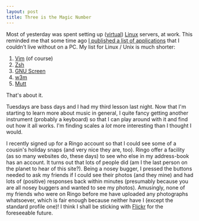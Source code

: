 ```yaml
---
layout: post
title: Three is the Magic Number
---
```


Most of yesterday was spent setting up
([virtual](https://www.vmware.com/products/server/))
[Linux](https://www.novell.com/linux/) servers, at work. This reminded me that
some time ago [I published a list of
applications](https://johnsy.com/blog/entry/20051130191827) that I couldn't live
without on a PC. My list for Linux / Unix is much shorter:

1. [Vim](https://vim.org/) (of course)
1. [Zsh](https://zsh.sunsite.dk/)
1. [GNU Screen](https://www.gnu.org/software/screen/)
1. [w3m](https://www.w3m.org/)
1. [Mutt](https://www.mutt.org/)

That's about it.

Tuesdays are bass days and I had my third lesson last night. Now that I'm
starting to learn more about music in general, I quite fancy getting another
instrument (probably a keyboard) so that I can play around with it and find out
how it all works. I'm finding scales a _lot_ more interesting than I thought I
would.

I recently signed up for a Ringo account so that I could see some of a cousin's
holiday snaps (and very nice they are, too). Ringo offer a facility (as so many
websites do, these days) to see who else in my address-book has an account. It
turns out that lots of people did (am I the last person on the planet to hear of
this site?). Being a nosey bugger, I pressed the buttons needed to ask my
friends if I could see their photos (and they mine) and had lots of (positive)
responses back within minutes (presumably because you are all nosey buggers and
wanted to see my photos). Amusingly, none of my friends who were on Ringo before
me have uploaded any photographs whatsoever, which is fair enough because
neither have I (except the standard profile one)! I think I shall be sticking
with [Flickr](https://www.flickr.com/photos/johnsyweb/) for the foreseeable
future.


